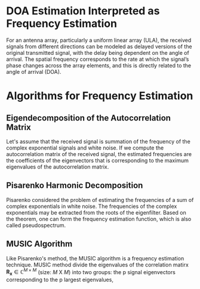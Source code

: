 # DOA Estimation Interpreted as Frequency Estimation
For an antenna array, particularly a uniform linear array (ULA), the received signals from different directions can be modeled as delayed versions of the original transmitted signal, with the delay being dependent on the angle of arrival. The spatial frequency corresponds to the rate at which the signal’s phase changes across the array elements, and this is directly related to the angle of arrival (DOA). 

# Algorithms for Frequency Estimation
## Eigendecomposition of the Autocorrelation Matrix
Let's assume that the received signal is summation of the frequency of the complex exponential signals and white noise. If we compute the autocorrelation matrix of the received signal, the estimated frequencies are the coefficients of the eigenvectors that is corresponding to the maximum eigenvalues of the autocorrelation matrix.

## Pisarenko Harmonic Decomposition
Pisarenko considered the problem of estimating the frequencies of a sum of complex exponentials in white noise. The frequencies of the complex exponentials may be extracted from the roots of the eigenfilter. Based on the theorem, one can form the frequency estimation function, which is also called pseudospectrum.

## MUSIC Algorithm
Like Pisarenko's method, the MUSIC algorithm is a frequency estimation technique. MUSIC method divide the eigenvalues of the correlation matirx $\mathbf{R_x}\in\mathbb{C}^{M\times M}$ (size: _M_ X _M_) into two groups: the p signal eigenvectors corresponding to the p largest eigenvalues, 
